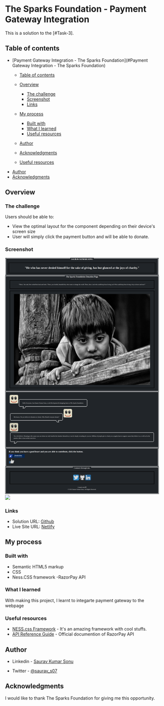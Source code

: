 # The Sparks Foundation - Payment Gateway Integration

This is a solution to the [#Task-3].  

## Table of contents

- [Payment Gateway Integration - The Sparks Foundation](#Payment Gateway Integration - The Sparks Foundation)
  - [Table of contents](#table-of-contents)
  - [Overview](#overview)
    - [The challenge](#the-challenge)
    - [Screenshot](#screenshot)
    - [Links](#links)
  - [My process](#my-process)
    - [Built with](#built-with)
    - [What I learned](#what-i-learned)
    - [Useful resources](#useful-resources)
  - [Author](#author)
  - [Acknowledgments](#acknowledgments)
  
  - [Useful resources](#useful-resources)
- [Author](#author)
- [Acknowledgments](#acknowledgments)



## Overview

### The challenge

Users should be able to:

- View the optimal layout for the component depending on their device's screen size
- User will simply click the payment button and will be able to donate.

### Screenshot

![](./screenshot.png)
![](./screenshot01.png)



### Links

- Solution URL: [Github](https://github.com/ItsmeSauravSonu/Single-Price-Grid-challenge)
- Live Site URL: [Netlify](https://single-grid-frontendmentor-challenge.netlify.app/)

## My process

### Built with

- Semantic HTML5 markup
- CSS 
- Ness.CSS framework
-RazorPay API
  




### What I learned

With making this project, I learnt to integarte payment gateway to the webpage



### Useful resources

- [NESS.css Framework](https://nostalgic-css.github.io/NES.css/) - It's an amazing framework with cool stuffs.
- [API Reference Guide](https://razorpay.com/docs/api/) - Official documention of RazorPay API



## Author

- Linkedin - [Saurav Kumar Sonu](https://www.linkedin.com/in/sauravkumarsonu/)
<!-- - Frontend Mentor - [ItsmeSauravSonu](https://www.frontendmentor.io/profile/ItsmeSauravSonu) -->
- Twitter - [@saurav_s07](https://www.twitter.com/saurav_s07)



## Acknowledgments

I would like to thank The Sparks Foundation for giving me this opportunity.


